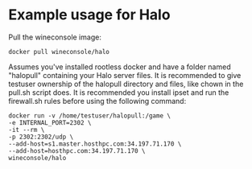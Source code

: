 # Example usage for Halo


Pull the wineconsole image:

    docker pull wineconsole/halo


Assumes you've installed rootless docker and have a folder named "halopull" containing your Halo server files. It is recommended to give testuser ownership of the halopull directory and files, like chown in the pull.sh script does. It is recommended you install ipset and run the firewall.sh rules before using the following command:


    docker run -v /home/testuser/halopull:/game \
    -e INTERNAL_PORT=2302 \
    -it --rm \
    -p 2302:2302/udp \
    --add-host=s1.master.hosthpc.com:34.197.71.170 \
    --add-host=hosthpc.com:34.197.71.170 \
    wineconsole/halo
